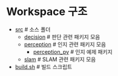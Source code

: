 # Workspace 구조
- [src](../src) # 소스 폴더
    - [decision](../src/decision) # 판단 관련 패키지 모음
    - [perception](../src/perception) # 인지 관련 패키지 모음
        - [perception_py](https://github.com/Ryuga2967/perception_py) # 인지 예제 패키지
    - [slam](../src/slam) # SLAM 관련 패키지 모음
- [build.sh](../build.sh) # 빌드 스크립트
